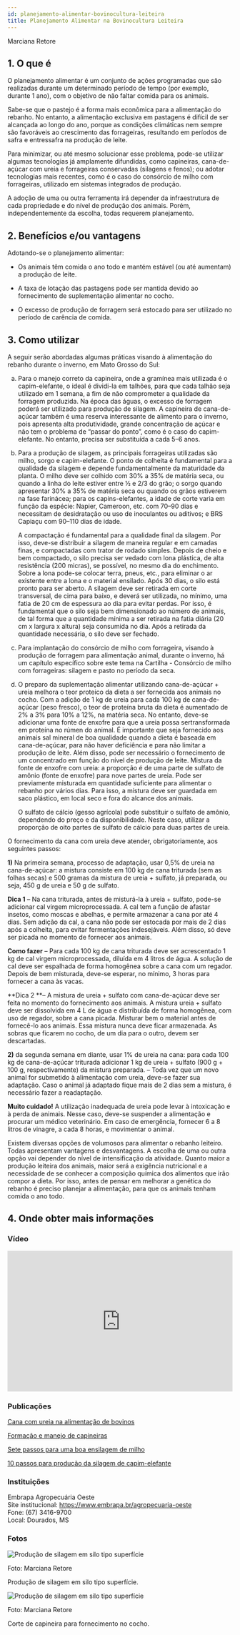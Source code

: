 ```yaml
---
id: planejamento-alimentar-bovinocultura-leiteira
title: Planejamento Alimentar na Bovinocultura Leiteira
---
```


<div class="center-textArticle">Marciana Retore</div>

## **1. O que é**

O planejamento alimentar é um conjunto de ações programadas
que são realizadas durante um determinado período de tempo
(por exemplo, durante 1 ano), com o objetivo de não faltar comida
para os animais.

Sabe-se que o pastejo é a forma mais econômica para a
alimentação do rebanho. No entanto, a alimentação exclusiva em
pastagens é difícil de ser alcançada ao longo do ano, porque as
condições climáticas nem sempre são favoráveis ao crescimento
das forrageiras, resultando em períodos de safra e entressafra na
produção de leite.

Para minimizar, ou até mesmo solucionar esse problema, pode-se utilizar algumas tecnologias já amplamente difundidas, como capineiras, cana-de-açúcar com ureia e forrageiras conservadas (silagens e fenos); ou adotar tecnologias mais recentes, como é o caso do consórcio de milho com forrageiras, utilizado em sistemas integrados de produção.

A adoção de uma ou outra ferramenta irá depender da
infraestrutura de cada propriedade e do nível de produção dos
animais. Porém, independentemente da escolha, todas
requerem planejamento.

## **2. Benefícios e/ou vantagens**

Adotando-se o planejamento alimentar:

- Os animais têm comida o ano todo e mantém estável (ou até
  aumentam) a produção de leite.

- A taxa de lotação das pastagens pode ser mantida devido ao
  fornecimento de suplementação alimentar no cocho.

- O excesso de produção de forragem será estocado para ser
  utilizado no período de carência de comida.

## **3. Como utilizar**

A seguir serão abordadas algumas práticas visando à
alimentação do rebanho durante o inverno, em Mato Grosso do
Sul:

<ol type="a">
  <li> Para o manejo correto da capineira, onde a gramínea mais utilizada é o capim-elefante, o ideal é dividi-la em talhões, para que cada talhão seja utilizado em 1 semana, a fim de não comprometer a qualidade da forragem produzida. Na época das águas, o excesso de forragem poderá ser
utilizado para produção de silagem. A capineira de cana-de-açúcar também é uma reserva interessante de alimento para o inverno, pois apresenta alta produtividade, grande concentração de açúcar e não tem o problema de “passar do
ponto”, como é o caso do capim-elefante. No entanto, precisa ser substituída a cada 5–6 anos.</li>
<li> 
  <div>
    <p>Para a produção de silagem, as principais forrageiras utilizadas são milho, sorgo e capim-elefante. O ponto de colheita é fundamental para a qualidade da silagem e depende fundamentalmente da maturidade da planta. O milho deve ser colhido com 30% a 35% de matéria seca, ou quando a linha do leite estiver entre ½ e 2/3 do grão; o sorgo quando apresentar 30% a 35% de matéria seca ou quando os grãos estiverem na fase farinácea; para os capins-elefantes, a idade de corte varia em função da espécie: Napier, Cameroon, etc. com 70–90 dias e necessitam de desidratação ou uso de inoculantes ou aditivos; e BRS Capiaçu com 90–110 dias de idade.</p>
    <p> A compactação é fundamental para a qualidade final da silagem. Por isso, deve-se distribuir a silagem de maneira regular e em camadas finas, e compactadas com trator de rodado simples. Depois de cheio e bem compactado, o silo precisa ser vedado com lona plástica, de alta resistência (200 micras), se possível, no mesmo dia do enchimento. Sobre a lona pode-se colocar terra, pneus, etc., para eliminar o ar existente entre a lona e o material ensilado. Após 30 dias, o silo está pronto para ser aberto. A silagem deve ser retirada em corte transversal, de cima para baixo, e deverá ser utilizada, no mínimo, uma fatia de 20 cm de espessura ao dia para evitar perdas. Por isso, é fundamental que o silo seja bem dimensionado ao número de animais, de tal forma que a quantidade mínima a ser retirada na fatia diária (20 cm x largura x altura) seja consumida no dia. Após a retirada da quantidade necessária, o silo deve ser fechado.
      </p>
    </div>
  </li>
  <li> Para implantação do consórcio de milho com forrageira,
visando à produção de forragem para alimentação animal,
durante o inverno, há um capítulo específico sobre este tema
na Cartilha - Consórcio de milho com forrageiras: silagem e
pasto no período da seca.</li>
  <li> 
    <div>
      <p> O preparo da suplementação alimentar utilizando cana-de-açúcar + ureia melhora o teor proteico da dieta a ser fornecida aos animais no cocho. Com a adição de 1 kg de ureia para cada 100 kg de cana-de-açúcar (peso fresco), o teor de proteína bruta da dieta é aumentado de 2% a 3% para 10% a 12%, na matéria seca. No entanto, deve-se adicionar uma fonte de enxofre para que a ureia possa sertransformada em proteína no rúmen do animal. É importante que seja fornecido aos animais sal mineral de boa qualidade quando a dieta é baseada em cana-de-açúcar, para não haver deficiência e para não limitar a produção de leite. Além disso, pode ser necessário o fornecimento de um concentrado em função do nível de produção de leite. Mistura da fonte de enxofre com ureia: a proporção é de uma parte de sulfato de amônio (fonte de enxofre) para nove partes de ureia. Pode ser previamente misturada em  quantidade suficiente para alimentar o rebanho por vários dias. Para isso, a mistura deve ser guardada em saco plástico, em local seco e fora do alcance dos animais.
      </p>
      <p> O sulfato de cálcio (gesso agrícola) pode substituir o sulfato de amônio, dependendo do preço e da disponibilidade. Neste caso, utilizar a proporção de oito partes de sulfato de cálcio para duas partes de ureia.
      </p>
    </div>
  </li>  
</ol>

O fornecimento da cana com ureia deve atender, obrigatoriamente, aos seguintes passos:

**1)** Na primeira semana, processo de adaptação, usar 0,5% de
ureia na cana-de-açúcar: a mistura consiste em 100 kg de
cana triturada (sem as folhas secas) e 500 gramas da
mistura de ureia + sulfato, já preparada, ou seja, 450 g de ureia
e 50 g de sulfato.

**Dica 1** – Na cana triturada, antes de misturá-la à ureia +
sulfato, pode-se adicionar cal virgem microprocessada. A cal
tem a função de afastar insetos, como moscas e abelhas, e
permite armazenar a cana por até 4 dias. Sem adição da cal,
a cana não pode ser estocada por mais de 2 dias após a
colheita, para evitar fermentações indesejáveis. Além disso,
só deve ser picada no momento de fornecer aos animais.

**Como fazer** – Para cada 100 kg de cana triturada deve ser
acrescentado 1 kg de cal virgem microprocessada, diluída
em 4 litros de água. A solução de cal deve ser espalhada de
forma homogênea sobre a cana com um regador. Depois de
bem misturada, deve-se esperar, no mínimo, 3 horas para
fornecer a cana às vacas.

**Dica 2 **– A mistura de ureia + sulfato com cana-de-açúcar
deve ser feita no momento do fornecimento aos animais. A
mistura ureia + sulfato deve ser dissolvida em 4 L de água e
distribuída de forma homogênea, com uso de regador, sobre
a cana picada. Misturar bem o material antes de fornecê-lo
aos animais. Essa mistura nunca deve ficar armazenada. As
sobras que ficarem no cocho, de um dia para o outro, devem
ser descartadas.

**2)** da segunda semana em diante, usar 1% de ureia na cana:
para cada 100 kg de cana-de-açúcar triturada adicionar 1 kg
de ureia + sulfato (900 g + 100 g, respectivamente) da
mistura preparada.
– Toda vez que um novo animal for submetido à alimentação
com ureia, deve-se fazer sua adaptação. Caso o animal já
adaptado fique mais de 2 dias sem a mistura, é necessário
fazer a readaptação.

**Muito cuidado!** A utilização inadequada de ureia pode levar à
intoxicação e à perda de animais. Nesse caso, deve-se
suspender a alimentação e procurar um médico veterinário. Em
caso de emergência, fornecer 6 a 8 litros de vinagre, a cada
8 horas, e movimentar o animal.

Existem diversas opções de volumosos para alimentar o rebanho
leiteiro. Todas apresentam vantagens e desvantagens. A escolha
de uma ou outra opção vai depender do nível de intensificação da
atividade. Quanto maior a produção leiteira dos animais, maior
será a exigência nutricional e a necessidade de se conhecer a
composição química dos alimentos que irão compor a dieta. Por
isso, antes de pensar em melhorar a genética do rebanho é
preciso planejar a alimentação, para que os animais tenham
comida o ano todo.

## **4. Onde obter mais informações**

### Vídeo

<iframe width="100%" height="315" src="https://www.youtube.com/embed/F1Betb_JfvU" frameborder="0" allow="accelerometer; autoplay; clipboard-write; encrypted-media; gyroscope; picture-in-picture" allowfullscreen></iframe>


### Publicações

[Cana com ureia na alimentação de bovinos](https://bit.ly/2XWE6Dj)

[Formação e manejo de capineiras](https://bit.ly/33uxlbe)

[Sete passos para uma boa ensilagem de milho](https://bit.ly/34zZ4bH)

[10 passos para produção da silagem de capim-elefante](https://bit.ly/2L7nPnT)

<div className="container-instituicoes">

### Instituições

  <div className="instituicao">
    <div className="nome-instituicao">
      Embrapa Agropecuária Oeste
    </div>
    <div className="site-instituicao">
      <span className="negrito">Site institucional: </span>
      <a href="https://www.embrapa.br/agropecuaria-oeste" target="_blank"> https://www.embrapa.br/agropecuaria-oeste</a>
    </div>
    <div className="telefone-instituicao">
      <span className="negrito">Fone:</span> (67) 3416-9700
    </div>
    <div className="cidade-uf-instituicao">
      <span className="negrito">Local:</span> Dourados, MS
    </div>    
  </div>
</div>

### Fotos 

<div class="container-img"> 

  ![Produção de silagem em silo tipo superfície](/img/docs/02_planejamento/FOTO_01.jpg)

  <span class="legenda-foto-fonte">Foto: Marciana Retore</span>
  <div className="legenda-foto">Produção de silagem em silo tipo superfície.</div>
</div>

<div class="container-img"> 

  ![Produção de silagem em silo tipo superfície](/img/docs/02_planejamento/FOTO_02.jpg)

  <span class="legenda-foto-fonte">Foto: Marciana Retore</span>
  <div className="legenda-foto">Corte de capineira para fornecimento no cocho.</div>
</div>
